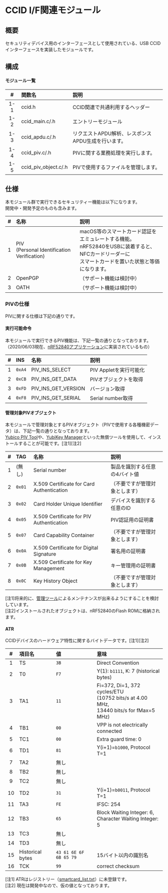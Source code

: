 # CCID I/F関連モジュール

## 概要
セキュリティデバイス用のインターフェースとして使用されている、USB CCIDインターフェースを実装したモジュールです。

## 構成

#### モジュール一覧

|#|関数名|説明|
|:---:|:---|:---|
|1-1|ccid.h|CCID関連で共通利用するヘッダー|
|1-2|ccid_main.c/.h|エントリーモジュール|
|1-3|ccid_apdu.c/.h|リクエストAPDU解析、レスポンスAPDU生成を行います。|
|1-4|ccid_piv.c/.h|PIVに関する業務処理を実行します。|
|1-5|ccid_piv_object.c/.h|PIVで使用するファイルを管理します。|

## 仕様
本モジュール群で実行できるセキュリティー機能は以下になります。<br>
開発中・開発予定のものも含みます。

|#|名称|説明|
|:---:|:---|:---|
|1|PIV<br>(Personal Identification Verification)|macOS等のスマートカード認証をエミュレートする機能。<br>nRF52840をUSBに装着すると、NFCカードリーダーに<br>スマートカードを置いた状態と等価になります。|
|2|OpenPGP|（サポート機能は検討中）|
|3|OATH|（サポート機能は検討中）|

### PIVの仕様
PIVに関する仕様は下記の通りです。

#### 実行可能命令
本モジュールで実行できるPIV機能は、下記一覧の通りとなっております。<br>
（2020/06/03現在、[nRF52840アプリケーション](../../nRF5_SDK_v15.3.0)に実装されているもの）

|#|INS|名称|説明|
|:---:|:---|:---|:---|
|1|`0xA4`|PIV_INS_SELECT|PIV Appletを実行可能化|
|2|`0xCB`|PIV_INS_GET_DATA|PIVオブジェクトを取得|
|3|`0xFD`|PIV_INS_GET_VERSION|バージョン取得|
|4|`0xF8`|PIV_INS_GET_SERIAL|Serial number取得|


#### 管理対象PIVオブジェクト
本モジュールで管理対象とするPIVオブジェクト（PIVで使用する各種機密データ）は、下記一覧の通りとなっております。<br>
[Yubico PIV Tool](https://developers.yubico.com/yubico-piv-tool/)や、[YubiKey Manager](https://www.yubico.com/products/services-software/download/yubikey-manager/)といった無償ツールを使用して、インストールすることが可能です。[注1][注2]

|#|TAG|名称|説明|
|:---:|:---|:---|:---|
|1|(無し)|Serial number|製品を識別する任意の4バイト値|
|2|`0x01`|X.509 Certificate for Card Authentication|（不要ですが管理対象とします）|
|3|`0x02`|Card Holder Unique Identifier|デバイスを識別する任意のID|
|4|`0x05`|X.509 Certificate for PIV Authentication|PIV認証用の証明書|
|5|`0x07`|Card Capability Container|（不要ですが管理対象とします）|
|6|`0x0A`|X.509 Certificate for Digital Signature|署名用の証明書|
|7|`0x0B`|X.509 Certificate for Key Management|キー管理用の証明書|
|8|`0x0C`|Key History Object|（不要ですが管理対象とします）|

[注1]将来的に、[管理ツール](../../MaintenanceTool/README.md)によるメンテナンスが出来るようにすることを検討しています。<br>
[注2]インストールされたオブジェクトは、nRF52840のFlash ROMに格納されます。

#### ATR
CCIDデバイスのハードウェア特性に関するバイトデータです。[注1][注2]

|#|項目名|値|意味|
|:---:|:---|:---|:---|
|1|TS|`3B`|Direct Convention|
|2|T0|`F7`|Y(1): `b1111`, K: 7 (historical bytes)|
|3|TA1|`11`|Fi=372, Di=1, 372 cycles/ETU <br>(10752 bits/s at 4.00 MHz, <br>13440 bits/s for fMax=5 MHz)|
|4|TB1|`00`|VPP is not electrically connected|
|5|TC1|`00`|Extra guard time: 0|
|6|TD1|`81`|Y(i+1)=`b1000`, Protocol T=1|
|7|TA2|無し||
|8|TB2|無し||
|9|TC2|無し||
|10|TD2|`31`|Y(i+1)=`b0011`, Protocol T=1|
|11|TA3|`FE`|IFSC: 254|
|12|TB3|`65`|Block Waiting Integer: 6, <br>Character Waiting Integer: 5|
|13|TC3|無し||
|14|TD3|無し||
|15|Historical bytes|`43 61 6E 6F 6B 65 79`|15バイト以内の識別名|
|16|TCK|`99`|correct checksum|

[注1] ATRはレジストリー（[smartcard_list.txt](http://ludovic.rousseau.free.fr/softwares/pcsc-tools/smartcard_list.txt)）に未登録です。<br>
[注2] 現在は開発中なので、仮の値となっております。
